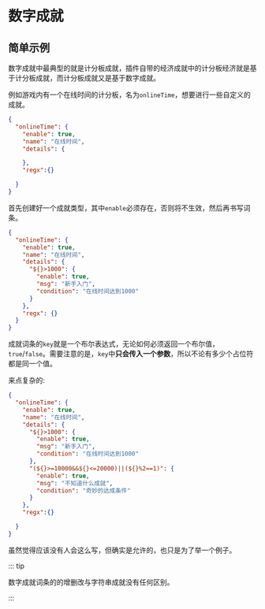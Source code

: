 # 数字成就



## 简单示例

数字成就中最典型的就是计分板成就，插件自带的经济成就中的计分板经济就是基于计分板成就，而计分板成就又是基于数字成就。

例如游戏内有一个在线时间的计分板，名为`onlineTime`，想要进行一些自定义的成就。

```json
{
  "onlineTime": {
    "enable": true,
    "name": "在线时间",
    "details": {

    },
    "regx":{}

  }
}
```

首先创建好一个成就类型，其中`enable`必须存在，否则将不生效，然后再书写词条。

```json
{
  "onlineTime": {
    "enable": true,
    "name": "在线时间",
    "details": {
      "${}>1000": {
        "enable": true,
        "msg": "新手入门",
        "condition": "在线时间达到1000"
      }
    },
    "regx": {}
  }
}
```

成就词条的`key`就是一个布尔表达式，无论如何必须返回一个布尔值，`true`/`false`。需要注意的是，`key`中**只会传入一个参数**，所以不论有多少个占位符都是同一个值。

来点复杂的:

```json
{
  "onlineTime": {
    "enable": true,
    "name": "在线时间",
    "details": {
      "${}>1000": {
        "enable": true,
        "msg": "新手入门",
        "condition": "在线时间达到1000"
      },
      "(${}>=10000&&${}<=20000)||(${}%2==1)": {
        "enable": true,
        "msg": "不知道什么成就",
        "condition": "奇妙的达成条件"
      }
    },
    "regx":{}

  }
}
```

虽然觉得应该没有人会这么写，但确实是允许的，也只是为了举一个例子。



::: tip

数字成就词条的的增删改与字符串成就没有任何区别。

:::
